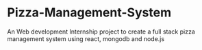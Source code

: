 # Pizza-Management-System
An Web development Internship project to create a full stack pizza management system using react, mongodb and node.js 
